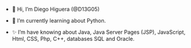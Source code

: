 - 👋 Hi, I’m Diego Higuera (@D13G05)
- 🌱 I’m currently learning about Python.

- ✨ I’m have knowing about Java, Java Server Pages (JSP), JavaScript, Html, CSS, Php, C++, databases SQL and Oracle.

<!--
**D13G05/D13G05** is a ✨ _special_ ✨ repository because its `README.md` (this file) appears on your GitHub profile.

Here are some ideas to get you started:

- 🔭 I’m currently working on ...
- 🌱 I’m currently learning ...
- 👯 I’m looking to collaborate on ...
- 🤔 I’m looking for help with ...
- 💬 Ask me about ...
- 📫 How to reach me: ...
- 😄 Pronouns: ...
- ⚡ Fun fact: ...
-->
